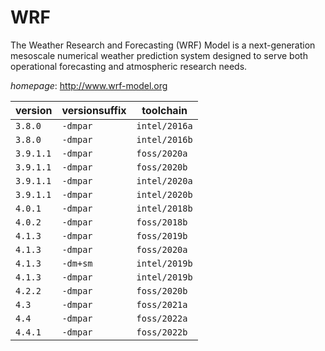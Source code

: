 # WRF

The Weather Research and Forecasting (WRF) Model is a next-generation mesoscale  numerical weather prediction system designed to serve both operational forecasting and atmospheric  research needs.

*homepage*: <http://www.wrf-model.org>

version | versionsuffix | toolchain
--------|---------------|----------
``3.8.0`` | ``-dmpar`` | ``intel/2016a``
``3.8.0`` | ``-dmpar`` | ``intel/2016b``
``3.9.1.1`` | ``-dmpar`` | ``foss/2020a``
``3.9.1.1`` | ``-dmpar`` | ``foss/2020b``
``3.9.1.1`` | ``-dmpar`` | ``intel/2020a``
``3.9.1.1`` | ``-dmpar`` | ``intel/2020b``
``4.0.1`` | ``-dmpar`` | ``intel/2018b``
``4.0.2`` | ``-dmpar`` | ``foss/2018b``
``4.1.3`` | ``-dmpar`` | ``foss/2019b``
``4.1.3`` | ``-dmpar`` | ``foss/2020a``
``4.1.3`` | ``-dm+sm`` | ``intel/2019b``
``4.1.3`` | ``-dmpar`` | ``intel/2019b``
``4.2.2`` | ``-dmpar`` | ``foss/2020b``
``4.3`` | ``-dmpar`` | ``foss/2021a``
``4.4`` | ``-dmpar`` | ``foss/2022a``
``4.4.1`` | ``-dmpar`` | ``foss/2022b``
